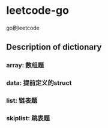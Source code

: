 # leetcode-go
go刷leetcode

## Description of dictionary
### array: 数组题  
### data: 提前定义的struct  
### list: 链表题  
### skiplist: 跳表题  
